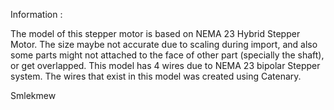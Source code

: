 Information : 

The model of this stepper motor is based on NEMA 23 Hybrid Stepper Motor. 
The size maybe not accurate due to scaling during import, 
and also some parts might not attached to the face of other part (specially the shaft), 
or get overlapped. 
This model has 4 wires due to NEMA 23 bipolar Stepper system.
The wires that exist in this model was created using Catenary.

Smlekmew
